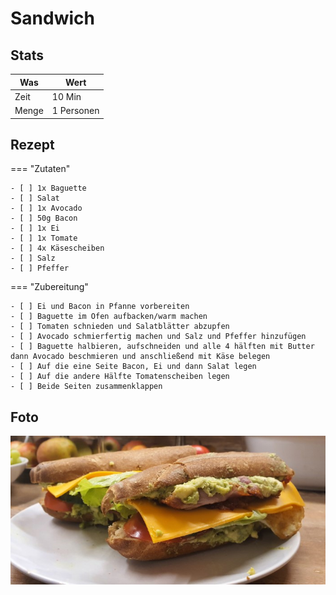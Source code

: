 # Sandwich

## Stats

| Was   | Wert        |
|-------|-------------|
| Zeit  | 10 Min      |
| Menge | 1 Personen |

## Rezept

=== "Zutaten"

    - [ ] 1x Baguette
    - [ ] Salat
    - [ ] 1x Avocado
    - [ ] 50g Bacon
    - [ ] 1x Ei
    - [ ] 1x Tomate
    - [ ] 4x Käsescheiben
    - [ ] Salz
    - [ ] Pfeffer

=== "Zubereitung"

    - [ ] Ei und Bacon in Pfanne vorbereiten
    - [ ] Baguette im Ofen aufbacken/warm machen
    - [ ] Tomaten schnieden und Salatblätter abzupfen
    - [ ] Avocado schmierfertig machen und Salz und Pfeffer hinzufügen
    - [ ] Baguette halbieren, aufschneiden und alle 4 hälften mit Butter dann Avocado beschmieren und anschließend mit Käse belegen
    - [ ] Auf die eine Seite Bacon, Ei und dann Salat legen
    - [ ] Auf die andere Hälfte Tomatenscheiben legen
    - [ ] Beide Seiten zusammenklappen

## Foto

![sandwich](_sandwich.jpg)
